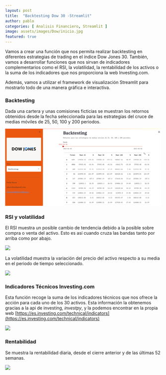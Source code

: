 ```yaml
---
layout: post
title:  "Backtesting Dow 30 -Streamlit"
author: pablo
categories: [ Analisis Financiero, Streamlit ]
image: assets/images/Dow/inicio.jpg
featured: true
---
```


Vamos a crear una función que nos permita realizar backtesting en diferentes estrategias de trading en el índice Dow Jones 30. También, vamos a desarrollar funciones que nos sirvan de indicadores complementarios como el RSI, la volatilidad, la rentabilidad de los activos o la suma de los indicadores que nos proporciona la web Investing.com.

Además, vamos a utilizar el framework de visualización Streamlit para mostrarlo todo de una manera gráfica e interactiva.

### Backtesting

Dada una cartera y unas comisiones ficticias se muestran los retornos obtenidos desde la fecha seleccionada para las estrategias del cruce de medias móviles de 25, 50, 100 y 200 periodos.

![](/assets/images/Dow/backtesting.png)

### RSI y volatilidad

El RSI muestra un posible cambio de tendencia debido a la posible sobre compra o venta del activo. Esto es así cuando cruza las bandas tanto por arriba como por abajo.

![](/assets/images/Dow/images/rsi.png)

La volatilidad muestra la variación del precio del activo respecto a su media en el periodo de tiempo seleccionado.

![](/assets/images/Dow/images/volat.png)

### Indicadores Técnicos Investing.com

Esta función recoge la suma de los indicadores técnicos que nos ofrece la acción para cada uno de los 30 activos. Esta información la obtenemos gracias a la api de investing, *investpy*, y la podemos encontrar en la propia web [https://es.investing.com/technical/indicators](https://es.investing.com/technical/indicators)

![](/assets/images/Dow/images/itec.png)

### Rentabilidad

Se muestra la rentabilidad diaria, desde el cierre anterior y de las últimas 52 semanas.

![](/assets/images/Dow/images/rentabilidad.png)
